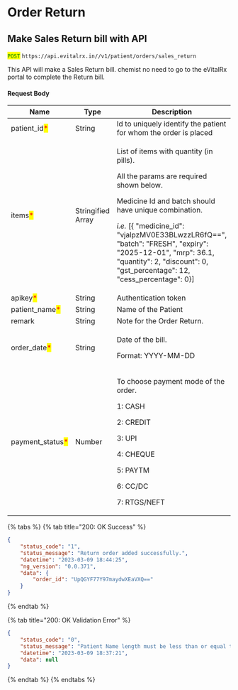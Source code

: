 # Order Return

## Make Sales Return bill with API

<mark style="color:green;">`POST`</mark> `https://api.evitalrx.in//v1/patient/orders/sales_return`

This API will make a Sales Return bill. chemist no need to go to the eVitalRx portal to complete the Return bill.

#### Request Body

| Name                                              | Type              | Description                                                                                                                                                                                                                                                                                                                                                                     |
| ------------------------------------------------- | ----------------- | ------------------------------------------------------------------------------------------------------------------------------------------------------------------------------------------------------------------------------------------------------------------------------------------------------------------------------------------------------------------------------- |
| patient\_id<mark style="color:red;">\*</mark>     | String            | Id to uniquely identify the patient for whom the order is placed                                                                                                                                                                                                                                                                                                                |
| items<mark style="color:red;">\*</mark>           | Stringified Array | <p>List of items with quantity (in pills). </p><p>All  the params are required shown below. </p><p>Medicine Id and batch should have unique combination. </p><p></p><p><em>i.e.</em> [{ "medicine_id": "vjalpzMV0E33BLwzzLR6fQ==", "batch": "FRESH", "expiry": "2025-12-01", "mrp": 36.1, "quantity": 2, "discount": 0, "gst_percentage": 12, "cess_percentage": 0}]</p><p></p> |
| apikey<mark style="color:red;">\*</mark>          | String            | Authentication token                                                                                                                                                                                                                                                                                                                                                            |
| patient\_name<mark style="color:red;">\*</mark>   | String            | Name of the Patient                                                                                                                                                                                                                                                                                                                                                             |
| remark                                            | String            | Note for the Order Return.                                                                                                                                                                                                                                                                                                                                                      |
| order\_date<mark style="color:red;">\*</mark>     | String            | <p>Date of the bill. </p><p>Format: YYYY-MM-DD</p><p></p>                                                                                                                                                                                                                                                                                                                       |
| payment\_status<mark style="color:red;">\*</mark> | Number            | <p>To choose payment mode of the order. </p><p>1: CASH </p><p>2: CREDIT </p><p>3: UPI </p><p>4: CHEQUE </p><p>5: PAYTM </p><p>6: CC/DC </p><p>7: RTGS/NEFT</p>                                                                                                                                                                                                                  |

{% tabs %}
{% tab title="200: OK Success" %}
```json
{
    "status_code": "1",
    "status_message": "Return order added successfully.",
    "datetime": "2023-03-09 18:44:25",
    "ng_version": "0.0.371",
    "data": {
        "order_id": "UpQGYF77Y97maydwXEaVXQ=="
    }
}
```
{% endtab %}

{% tab title="200: OK Validation Error" %}
```json
{
    "status_code": "0",
    "status_message": "Patient Name length must be less than or equal to 50 characters long",
    "datetime": "2023-03-09 18:37:21",
    "data": null
}
```
{% endtab %}
{% endtabs %}
